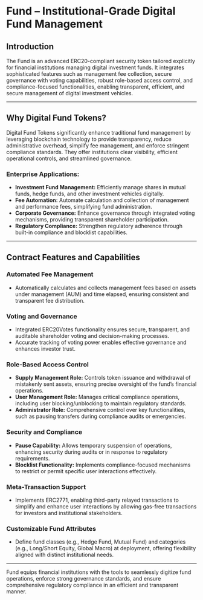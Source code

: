 # Fund – Institutional-Grade Digital Fund Management

## Introduction

The Fund is an advanced ERC20-compliant security token tailored explicitly for financial institutions managing digital investment funds. It integrates sophisticated features such as management fee collection, secure governance with voting capabilities, robust role-based access control, and compliance-focused functionalities, enabling transparent, efficient, and secure management of digital investment vehicles.

---

## Why Digital Fund Tokens?

Digital Fund Tokens significantly enhance traditional fund management by leveraging blockchain technology to provide transparency, reduce administrative overhead, simplify fee management, and enforce stringent compliance standards. They offer institutions clear visibility, efficient operational controls, and streamlined governance.

### Enterprise Applications:

- **Investment Fund Management:** Efficiently manage shares in mutual funds, hedge funds, and other investment vehicles digitally.
- **Fee Automation:** Automate calculation and collection of management and performance fees, simplifying fund administration.
- **Corporate Governance:** Enhance governance through integrated voting mechanisms, providing transparent shareholder participation.
- **Regulatory Compliance:** Strengthen regulatory adherence through built-in compliance and blocklist capabilities.

---

## Contract Features and Capabilities

### Automated Fee Management

- Automatically calculates and collects management fees based on assets under management (AUM) and time elapsed, ensuring consistent and transparent fee distribution.

### Voting and Governance

- Integrated ERC20Votes functionality ensures secure, transparent, and auditable shareholder voting and decision-making processes.
- Accurate tracking of voting power enables effective governance and enhances investor trust.

### Role-Based Access Control

- **Supply Management Role:** Controls token issuance and withdrawal of mistakenly sent assets, ensuring precise oversight of the fund’s financial operations.
- **User Management Role:** Manages critical compliance operations, including user blocking/unblocking to maintain regulatory standards.
- **Administrator Role:** Comprehensive control over key functionalities, such as pausing transfers during compliance audits or emergencies.

### Security and Compliance

- **Pause Capability:** Allows temporary suspension of operations, enhancing security during audits or in response to regulatory requirements.
- **Blocklist Functionality:** Implements compliance-focused mechanisms to restrict or permit specific user interactions effectively.

### Meta-Transaction Support

- Implements ERC2771, enabling third-party relayed transactions to simplify and enhance user interactions by allowing gas-free transactions for investors and institutional stakeholders.

### Customizable Fund Attributes

- Define fund classes (e.g., Hedge Fund, Mutual Fund) and categories (e.g., Long/Short Equity, Global Macro) at deployment, offering flexibility aligned with distinct institutional needs.

---

Fund equips financial institutions with the tools to seamlessly digitize fund operations, enforce strong governance standards, and ensure comprehensive regulatory compliance in an efficient and transparent manner.
